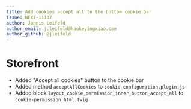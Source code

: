 ```yaml
---
title: Add cookies accept all to the bottom cookie bar
issue: NEXT-11137
author: Jannis Leifeld
author_email: j.leifeld@haokeyingxiao.com 
author_github: @jleifeld
---
```

# Storefront
* Added "Accept all cookies" button to the cookie bar
* Added method `acceptAllCookies` to `cookie-configuration.plugin.js`
* Added block `layout_cookie_permission_inner_button_accept_all` to `cookie-permission.html.twig`
